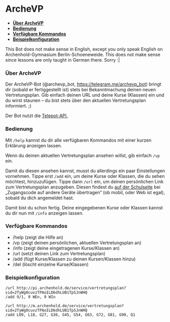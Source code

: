 # ArcheVP

- **[Über ArcheVP](#about)**
- **[Bedienung](#bedienung)**
- **[Verfügbare Kommandos](#commands)**
- **[Beispielkonfiguration](#example)**

This Bot does not make sense in English, except you only speak English on Archenhold-Gymnasium Berlin-Schoeneweide. This does not make sense since lessons are only taught in German there. Sorry :|

<a id="about"></a>
### Über ArcheVP

Der ArcheVP-Bot (@archevp_bot, https://telegram.me/archevp_bot) bringt dir (sobald er fertiggestellt ist) stets bei Bekanntmachung deinen neuen Vertretungsplan. Gib einfach deinen URL und deine Kurse (Klassen) ein und du wirst staunen – du bist stets über den aktuellen Vertretungsplan informiert. ;)

Der Bot nutzt die [Telepot-API.](https://github.com/nickoala/telepot)

<a id="bedienung"></a>
### Bedienung

Mit `/help` kannst du dir alle verfügbaren Kommandos mit einer kurzen Erklärung anzeigen lassen.

Wenn du deinen aktuellen Vertretungsplan ansehen willst, gib einfach `/vp` ein.

Damit du diesen ansehen kannst, musst du allerdings ein paar Einstellungen vornehmen. Tippe erst `/add` ein, um deine Kurse oder Klassen, die du sehen möchtest, hinzuzufügen. Tippe dann `/url` ein, um deinen persönlichen Link zum Vertretungsplan anzugeben. Diesen findest du [auf der Schulseite](http://pi.archenhold.de/service/vertretungsplan) bei „Zugangscode auf andere Geräte übertragen“ (ob mobil, oder Web ist egal), sobald du dich angemeldet hast.

Damit bist du schon fertig. Deine eingegebenen Kurse oder Klassen kannst du dir nun mit `/info` anzeigen lassen.

<a id="commands"></a>
### Verfügbare Kommandos

- /help (zeigt die Hilfe an)
- /vp (zeigt deinen persönlichen, aktuellen Vertretungsplan an)
- /info (zeigt deine eingetragenen Kurse/Klassen an)
- /url (setzt deinen Link zum Vertretungsplan)
- /add (fügt Kurse/Klassen zu deinen Kursen/Klassen hinzu)
- /del (löscht einzelne Kurse/Klassen)

<a id="example"></a>
### Beispielkonfiguration

```
/url http://pi.archenhold.de/service/vertretungsplan?sid=2TyWg0cuvzTPAoILD6dhLUB1TpSJnWHQ
/add 9/1, 9 WEn, 9 WIn
```

```
/url http://m.archenhold.de/service/vertretungsplan?sid=2TyWg0cuvzTPAoILD6dhLUB1TpSJnWHQ
/add L09, L18, G27, G36, G45, G54, G63, G72, G81, G90, Q1
```
